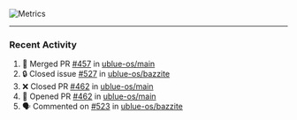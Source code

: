 ![Metrics](https://metrics.lecoq.io/KyleGospo?template=classic&base=header%2C%20activity%2C%20community%2C%20repositories%2C%20metadata&base.indepth=false&base.hireable=false&base.skip=false&config.timezone=America%2FLos_Angeles)

---
### Recent Activity
<!--START_SECTION:activity-->
1. 🎉 Merged PR [#457](https://github.com/ublue-os/main/pull/457) in [ublue-os/main](https://github.com/ublue-os/main)
2. 🔒 Closed issue [#527](https://github.com/ublue-os/bazzite/issues/527) in [ublue-os/bazzite](https://github.com/ublue-os/bazzite)
3. ❌ Closed PR [#462](https://github.com/ublue-os/main/pull/462) in [ublue-os/main](https://github.com/ublue-os/main)
4. 💪 Opened PR [#462](https://github.com/ublue-os/main/pull/462) in [ublue-os/main](https://github.com/ublue-os/main)
5. 🗣 Commented on [#523](https://github.com/ublue-os/bazzite/issues/523#issuecomment-1868586519) in [ublue-os/bazzite](https://github.com/ublue-os/bazzite)
<!--END_SECTION:activity-->
